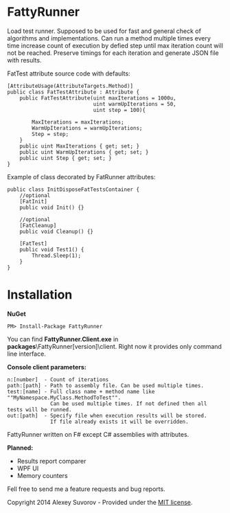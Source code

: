 FattyRunner
===========

Load test runner. Supposed to be used for fast and general check of algorithms and implementations. Can run a method multiple times every time increase count of execution by defied step until max iteration count will not be reached. Preserve timings for each iteration and generate JSON file with results.

FatTest attribute source code with defaults:

	[AttributeUsage(AttributeTargets.Method)]
    public class FatTestAttribute : Attribute {
        public FatTestAttribute(uint maxIterations = 1000u, 
                                uint warmUpIterations = 50, 
                                uint step = 100){
            
            MaxIterations = maxIterations;
            WarmUpIterations = warmUpIterations;
            Step = step;
        }
        public uint MaxIterations { get; set; }
        public uint WarmUpIterations { get; set; }
        public uint Step { get; set; }
    }

Example of class decorated by FatRunner attributes:

	public class InitDisposeFatTestsContainer {
        //optional
		[FatInit]
        public void Init() {}
		
		//optional
        [FatCleanup]
        public void Cleanup() {}

        [FatTest]
        public void Test1() {
            Thread.Sleep(1);
        }
    }

Installation 
============

**NuGet**

	PM> Install-Package FattyRunner

You can find **FattyRunner.Client.exe** in **packages**\FattyRunner[version]\client. 
Right now it provides only command line interface.  

**Console client parameters:**

	n:[number]  - Count of iterations
	path:[path] - Path to assembly file. Can be used multiple times.
	test:[name] - Full class name + method name like ""MyNamespace.MyClass.MethodToTest"".
	              Can be used multiple times. If not defined then all tests will be runned.
	out:[path]  - Specify file when execution results will be stored.
				  If file already exists it will be overridden.


FattyRunner written on F# except C# assemblies with attributes.

**Planned:**

* Results report comparer
* WPF UI 
* Memory counters

Fell free to send me a feature requests and bug reports.


Copyright 2014 Alexey Suvorov - Provided under the [MIT license](https://github.com/alexeysuvorov/FattyRunner/blob/master/LICENSE).

